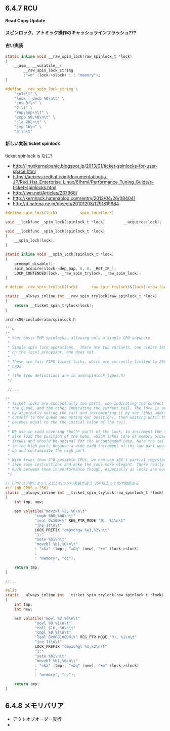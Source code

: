 ## 6.4.7 RCU

**Read Copy Update**

#### スピンロック、アトミック操作のキャッシュラインフラッシュ???

#### 古い実装

```c
static inline void __raw_spin_lock(raw_spinlock_t *lock)
{
	__asm__ __volatile__(
		__raw_spin_lock_string
		:"=m" (lock->slock) : : "memory");
}
```

```c
#define __raw_spin_lock_string \
	"\n1:\t" \
	"lock ; decb %0\n\t" \
	"jns 3f\n" \
	"2:\t" \
	"rep;nop\n\t" \
	"cmpb $0,%0\n\t" \
	"jle 2b\n\t" \
	"jmp 1b\n" \
	"3:\n\t"
```

#### 新しい実装 ticket spinlock

ticket spinlock is なに?

   * http://linuxkernelpanic.blogspot.jp/2013/01/ticket-spinlocks-for-user-space.html
   * https://access.redhat.com/documentation/ja-JP/Red_Hat_Enterprise_Linux/6/html/Performance_Tuning_Guide/s-ticket-spinlocks.html
   * http://lwn.net/Articles/267968/
   * http://kernhack.hatenablog.com/entry/2013/04/26/084041
   * http://d.hatena.ne.jp/meech/20101208/1291819984

```c
#define spin_lock(lock)			_spin_lock(lock)

void __lockfunc _spin_lock(spinlock_t *lock)		__acquires(lock);

void __lockfunc _spin_lock(spinlock_t *lock)
{
	__spin_lock(lock);
}

static inline void __spin_lock(spinlock_t *lock)
{
	preempt_disable();
	spin_acquire(&lock->dep_map, 0, 0, _RET_IP_);
	LOCK_CONTENDED(lock, _raw_spin_trylock, _raw_spin_lock);
}

# define _raw_spin_trylock(lock)	__raw_spin_trylock(&(lock)->raw_lock)

static __always_inline int __raw_spin_trylock(raw_spinlock_t *lock)
{
	return __ticket_spin_trylock(lock);
}

arch/x86/include/asm/spinlock.h

```c
/*
 * Your basic SMP spinlocks, allowing only a single CPU anywhere
 *
 * Simple spin lock operations.  There are two variants, one clears IRQ's
 * on the local processor, one does not.
 *
 * These are fair FIFO ticket locks, which are currently limited to 256
 * CPUs.
 *
 * (the type definitions are in asm/spinlock_types.h)
 */

 //...

/*
 * Ticket locks are conceptually two parts, one indicating the current head of
 * the queue, and the other indicating the current tail. The lock is acquired
 * by atomically noting the tail and incrementing it by one (thus adding
 * ourself to the queue and noting our position), then waiting until the head
 * becomes equal to the the initial value of the tail.
 *
 * We use an xadd covering *both* parts of the lock, to increment the tail and
 * also load the position of the head, which takes care of memory ordering
 * issues and should be optimal for the uncontended case. Note the tail must be
 * in the high part, because a wide xadd increment of the low part would carry
 * up and contaminate the high part.
 *
 * With fewer than 2^8 possible CPUs, we can use x86's partial registers to
 * save some instructions and make the code more elegant. There really isn't
 * much between them in performance though, especially as locks are out of line.
 */

// CPU/コア数によってスピンロックの実装が違う 256以上って化け物感ある
#if (NR_CPUS < 256)
static __always_inline int __ticket_spin_trylock(raw_spinlock_t *lock)
{
	int tmp, new;

	asm volatile("movzwl %2, %0\n\t"
		     "cmpb %h0,%b0\n\t"
		     "leal 0x100(%" REG_PTR_MODE "0), %1\n\t"
		     "jne 1f\n\t"
		     LOCK_PREFIX "cmpxchgw %w1,%2\n\t"
		     "1:"
		     "sete %b1\n\t"
		     "movzbl %b1,%0\n\t"
		     : "=&a" (tmp), "=&q" (new), "+m" (lock->slock)
		     :
		     : "memory", "cc");

	return tmp;
}

//...

#else
static __always_inline int __ticket_spin_trylock(raw_spinlock_t *lock)
{
	int tmp;
	int new;

	asm volatile("movl %2,%0\n\t"
		     "movl %0,%1\n\t"
		     "roll $16, %0\n\t"
		     "cmpl %0,%1\n\t"
		     "leal 0x00010000(%" REG_PTR_MODE "0), %1\n\t"
		     "jne 1f\n\t"
		     LOCK_PREFIX "cmpxchgl %1,%2\n\t"
		     "1:"
		     "sete %b1\n\t"
		     "movzbl %b1,%0\n\t"
		     : "=&a" (tmp), "=&q" (new), "+m" (lock->slock)
		     :
		     : "memory", "cc");

	return tmp;
}
```

## 6.4.8 メモリバリア

 * アウトオブオーダー実行
 *

